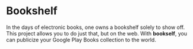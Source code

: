 # Bookshelf

In the days of electronic books, one owns a bookshelf solely to show off. This project allows you to do just that, but on the web. With **bookself**, you can publicize your Google Play Books collection to the world.
